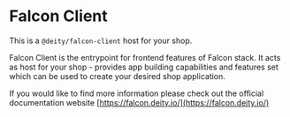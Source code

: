 # Falcon Client

This is a `@deity/falcon-client` host for your shop.

Falcon Client is the entrypoint for frontend features of Falcon stack. It acts as host for your shop - provides app building capabilities and features set which can be used to create your desired shop application.

If you would like to find more information please check out the official documentation website [https://falcon.deity.io/](https://falcon.deity.io/)
